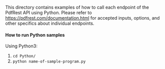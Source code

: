 This directory contains examples of how to call each endpoint of the
PdfRest API using Python. Please refer to https://pdfrest.com/documentation.html
for accepted inputs, options, and other specifics about individual endpoints.

#### How to run Python samples

Using Python3:

1. `cd Python/`
2. `python name-of-sample-program.py`
